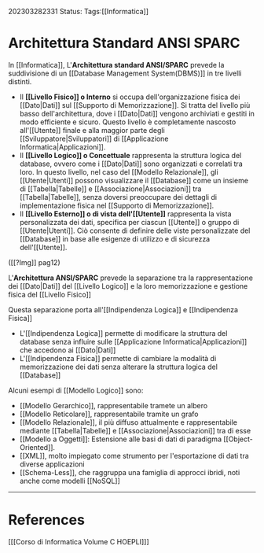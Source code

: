 202303282331
Status: 
Tags:[[Informatica]]

# Architettura Standard ANSI SPARC
In [[Informatica]], L'**Architettura standard ANSI/SPARC** prevede la suddivisione di un [[Database Management System(DBMS)]] in tre livelli distinti.
- Il **[[Livello Fisico]] o Interno** si occupa dell'organizzazione fisica dei [[Dato|Dati]] sul [[Supporto di Memorizzazione]]. Si tratta del livello più basso dell'architettura, dove i [[Dato|Dati]] vengono archiviati e gestiti in modo efficiente e sicuro. Questo livello è completamente nascosto all'[[Utente]] finale e alla maggior parte degli [[Sviluppatore|Sviluppatori]] di [[Applicazione Informatica|Applicazioni]].
- Il **[[Livello Logico]] o Concettuale** rappresenta la struttura logica del database, ovvero come i [[Dato|Dati]] sono organizzati e correlati tra loro. In questo livello, nel caso del [[Modello Relazionale]], gli [[Utente|Utenti]] possono visualizzare il [[Database]] come un insieme di [[Tabella|Tabelle]] e [[Associazione|Associazioni]] tra [[Tabella|Tabelle]], senza doversi preoccupare dei dettagli di implementazione fisica nel [[Supporto di Memorizzazione]].
- Il **[[Livello Esterno]] o di vista dell'[[Utente]]** rappresenta la vista personalizzata dei dati, specifica per ciascun [[Utente]] o gruppo di [[Utente|Utenti]]. Ciò consente di definire delle viste personalizzate del [[Database]] in base alle esigenze di utilizzo e di sicurezza dell'[[Utente]].

([[?Img]] pag12)

L'**Architettura ANSI/SPARC** prevede la separazione tra la rappresentazione dei [[Dato|Dati]] del [[Livello Logico]] e la loro memorizzazione e gestione fisica del [[Livello Fisico]]

Questa separazione porta all'[[Indipendenza Logica]] e [[Indipendenza Fisica]]
- L'[[Indipendenza Logica]] permette di modificare la struttura del database senza influire sulle [[Applicazione Informatica|Applicazioni]] che accedono ai [[Dato|Dati]]
- L'[[Indipendenza Fisica]] permette di cambiare la modalità di memorizzazione dei dati senza alterare la struttura logica del [[Database]]

Alcuni esempi di [[Modello Logico]] sono:
- [[Modello Gerarchico]], rappresentabile tramete un albero
- [[Modello Reticolare]], rappresentabile tramite un grafo
- [[Modello Relazionale]], il più diffuso attualmente e rappresentabile mediante [[Tabella|Tabelle]] e [[Associazione|Associazioni]] tra di esse
- [[Modello a Oggetti]]: Estensione alle basi di dati di paradigma [[Object-Oriented]].
- [[XML]], molto impiegato come strumento per l'esportazione di dati tra diverse applicazioni
- [[Schema-Less]], che raggruppa una famiglia di approcci ibridi, noti anche come modelli [[NoSQL]]



---
# References
[[[Corso di Informatica Volume C HOEPLI]]]